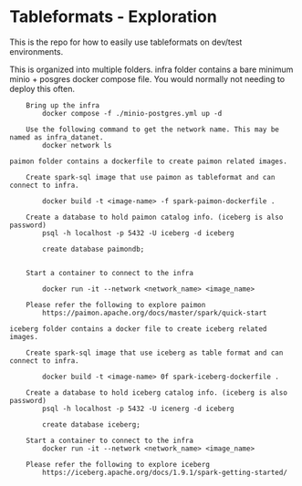 # Tableformats - Exploration
This is the repo for how to easily use tableformats on dev/test environments.

This is organized into multiple folders.
    infra folder contains a bare minimum minio + posgres docker compose file. You would normally not needing to deploy this often.

        Bring up the infra 
            docker compose -f ./minio-postgres.yml up -d

        Use the following command to get the network name. This may be named as infra_datanet.
            docker network ls 

    paimon folder contains a dockerfile to create paimon related images.

        Create spark-sql image that use paimon as tableformat and can connect to infra.

            docker build -t <image-name> -f spark-paimon-dockerfile . 
        
        Create a database to hold paimon catalog info. (iceberg is also password)
            psql -h localhost -p 5432 -U iceberg -d iceberg

            create database paimondb;

            
        Start a container to connect to the infra 
        
            docker run -it --network <network_name> <image_name>

        Please refer the following to explore paimon
            https://paimon.apache.org/docs/master/spark/quick-start

    iceberg folder contains a docker file to create iceberg related images.

        Create spark-sql image that use iceberg as table format and can connect to infra.
        
            docker build -t <image-name> 0f spark-iceberg-dockerfile .

        Create a database to hold iceberg catalog info. (iceberg is also password)
            psql -h localhost -p 5432 -U icenerg -d iceberg
    
            create database iceberg;

        Start a container to connect to the infra
            docker run -it --network <network_name> <image_name>

        Please refer the following to explore iceberg
            https://iceberg.apache.org/docs/1.9.1/spark-getting-started/

 

